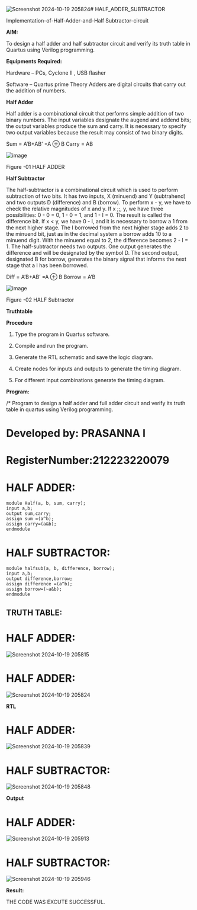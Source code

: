 ![Screenshot 2024-10-19 205824](https://github.com/user-attachments/assets/e1adb12f-2038-48e7-b2de-59f8f469d187)# HALF_ADDER_SUBTRACTOR

Implementation-of-Half-Adder-and-Half Subtractor-circuit

**AIM:**

To design a half adder and half subtractor circuit and verify its truth table in Quartus using Verilog programming.

**Equipments Required:**

Hardware – PCs, Cyclone II , USB flasher 

Software – Quartus prime Theory Adders are digital circuits that carry out the addition of numbers.

**Half Adder**

Half adder is a combinational circuit that performs simple addition of two binary numbers. The input variables designate the augend and addend bits; the output variables produce the sum and carry. It is necessary to specify two output variables because the result may consist of two binary digits.

Sum = A’B+AB’ =A ⊕ B Carry = AB

![image](https://github.com/naavaneetha/HALF_ADDER_SUBTRACTOR/assets/154305477/bd4a0b2c-cdbc-4184-ab08-81578f121e1f)

Figure -01 HALF ADDER

**Half Subtractor**

The half-subtractor is a combinational circuit which is used to perform subtraction of two bits. It has two inputs, X (minuend) and Y (subtrahend) and two outputs D (difference) and B (borrow). To perform x - y, we have to check the relative magnitudes of x and y. If x ;;, y, we have three possibilities: 0 - 0 = 0, 1 - 0 = 1, and 1 - I = 0. The result is called the difference bit. If x < y, we have 0 - I, and it is necessary to borrow a 1 from the next higher stage. The I borrowed from the next higher stage adds 2 to the minuend bit, just as in the decimal system a borrow adds 10 to a minuend digit. With the minuend equal to 2, the difference becomes 2 - I = 1. The half-subtractor needs two outputs. One output generates the difference and will be designated by the symbol D. The second output, designated B for borrow, generates the binary signal that informs the next stage that a I has been borrowed. 

Diff = A’B+AB’ =A ⊕ B
Borrow = A’B

 ![image](https://github.com/naavaneetha/HALF_ADDER_SUBTRACTOR/assets/154305477/d76b099c-513f-4e7c-843a-e2fd028a531a)

Figure -02 HALF Subtractor

**Truthtable**

**Procedure**

1.	Type the program in Quartus software.

2.	Compile and run the program.

3.	Generate the RTL schematic and save the logic diagram.

4.	Create nodes for inputs and outputs to generate the timing diagram.

5.	For different input combinations generate the timing diagram.


**Program:**

/* Program to design a half adder and full adder circuit and verify its truth table in quartus using Verilog programming.

# Developed by: PRASANNA I
# RegisterNumber:212223220079
# HALF ADDER:
```
module Half(a, b, sum, carry);
input a,b;
output sum,carry;
assign sum =(a^b);
assign carry=(a&b);
endmodule
```
# HALF SUBTRACTOR:
```
module halfsub(a, b, difference, borrow);
input a,b;
output difference,borrow;
assign difference =(a^b);
assign borrow=(~a&b);
endmodule
```
## TRUTH TABLE:
# HALF ADDER:
![Screenshot 2024-10-19 205815](https://github.com/user-attachments/assets/46126f0e-d0b0-424a-9b6c-84c50e6a27c9)




# HALF ADDER:


![Screenshot 2024-10-19 205824](https://github.com/user-attachments/assets/d3d0a586-d7de-43a2-9f48-3f91fd875ec4)


**RTL**

# HALF ADDER:




![Screenshot 2024-10-19 205839](https://github.com/user-attachments/assets/ed180d38-f407-478d-8e43-ff2528ec99ce)

# HALF SUBTRACTOR:
![Screenshot 2024-10-19 205848](https://github.com/user-attachments/assets/d8dbbf37-e779-4205-98b4-4766676ca9da)

**Output**
# HALF ADDER:
![Screenshot 2024-10-19 205913](https://github.com/user-attachments/assets/b04bfc09-9ac9-40a9-9159-1df2dc202e43)



# HALF SUBTRACTOR:
![Screenshot 2024-10-19 205946](https://github.com/user-attachments/assets/17a00dfd-25df-4e5b-b788-68bc947d63c8)

**Result:**


THE CODE WAS EXCUTE SUCCESSFUL.

